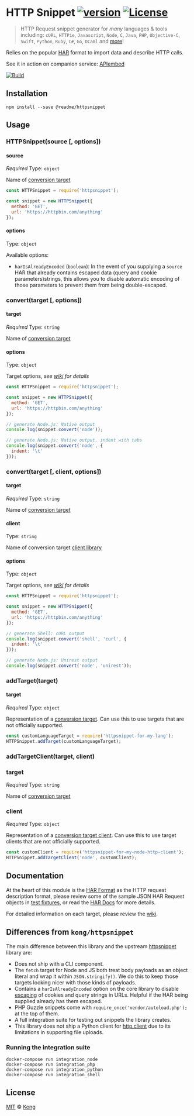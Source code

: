 # HTTP Snippet [![version][npm-version]][npm-url] [![License][npm-license]][license-url]

> HTTP Request snippet generator for *many* languages & tools including: `cURL`, `HTTPie`, `Javascript`, `Node`, `C`, `Java`, `PHP`, `Objective-C`, `Swift`, `Python`, `Ruby`, `C#`, `Go`, `OCaml` and [more](https://github.com/kong/httpsnippet/wiki/Targets)!

Relies on the popular [HAR](http://www.softwareishard.com/blog/har-12-spec/#request) format to import data and describe HTTP calls.

See it in action on companion service: [APIembed](https://apiembed.com/)

[![Build](https://github.com/readmeio/httpsnippet/workflows/CI/badge.svg)](https://github.com/readmeio/httpsnippet)

## Installation

```shell
npm install --save @readme/httpsnippet
```

## Usage

### HTTPSnippet(source [, options])

#### source

*Required*
Type: `object`

Name of [conversion target](https://github.com/kong/httpsnippet/wiki/Targets)

```js
const HTTPSnippet = require('httpsnippet');

const snippet = new HTTPSnippet({
  method: 'GET',
  url: 'https://httpbin.com/anything'
});
```

#### options

Type: `object`

Available options:

* `harIsAlreadyEncoded` (`boolean`): In the event of you supplying a `source` HAR that already contains escaped data (query and cookie parameters)strings, this allows you to disable automatic encoding of those parameters to prevent them from being double-escaped.

### convert(target [, options])

#### target

*Required*
Type: `string`

Name of [conversion target](https://github.com/kong/httpsnippet/wiki/Targets)

#### options

Type: `object`

Target options, *see [wiki](https://github.com/kong/httpsnippet/wiki/Targets) for details*

```js
const HTTPSnippet = require('httpsnippet');

const snippet = new HTTPSnippet({
  method: 'GET',
  url: 'https://httpbin.com/anything'
});

// generate Node.js: Native output
console.log(snippet.convert('node'));

// generate Node.js: Native output, indent with tabs
console.log(snippet.convert('node', {
  indent: '\t'
}));
```

### convert(target [, client, options])

#### target

*Required*
Type: `string`

Name of [conversion target](https://github.com/kong/httpsnippet/wiki/Targets)

#### client

Type: `string`

Name of conversion target [client library](https://github.com/kong/httpsnippet/wiki/Targets)

#### options

Type: `object`

Target options, *see [wiki](https://github.com/kong/httpsnippet/wiki/Targets) for details*

```js
const HTTPSnippet = require('httpsnippet');

const snippet = new HTTPSnippet({
  method: 'GET',
  url: 'https://httpbin.com/anything'
});

// generate Shell: cURL output
console.log(snippet.convert('shell', 'curl', {
  indent: '\t'
}));

// generate Node.js: Unirest output
console.log(snippet.convert('node', 'unirest'));
```

### addTarget(target)
#### target

*Required*
Type: `object`

Representation of a [conversion target](https://github.com/Kong/httpsnippet/wiki/Creating-Targets). Can use this to use targets that are not officially supported.

```js
const customLanguageTarget = require('httpsnippet-for-my-lang');
HTTPSnippet.addTarget(customLanguageTarget);
```

### addTargetClient(target, client)
### target

*Required*
Type: `string`

Name of [conversion target](https://github.com/kong/httpsnippet/wiki/Targets)

### client

*Required*
Type: `object`

Representation of a [conversion target client](https://github.com/Kong/httpsnippet/wiki/Creating-Targets). Can use this to use target clients that are not officially supported.

```js
const customClient = require('httpsnippet-for-my-node-http-client');
HTTPSnippet.addTargetClient('node', customClient);
```

## Documentation

At the heart of this module is the [HAR Format](http://www.softwareishard.com/blog/har-12-spec/#request) as the HTTP request description format, please review some of the sample JSON HAR Request objects in [test fixtures](/__tests__/__fixtures__/requests), or read the [HAR Docs](http://www.softwareishard.com/blog/har-12-spec/#request) for more details.

For detailed information on each target, please review the [wiki](https://github.com/kong/httpsnippet/wiki).

## Differences from `kong/httpsnippet`

The main difference between this library and the upstream [httpsnippet](https://github.com/Kong/httpsnippet) library are:

* Does not ship with a CLI component.
* The `fetch` target for Node and JS both treat body payloads as an object literal and wrap it within `JSON.stringify()`. We do this to keep those targets looking nicer with those kinds of payloads.
* Contains a `harIsAlreadyEncoded` option on the core library to disable [escaping](https://developer.mozilla.org/en-US/docs/Web/JavaScript/Reference/Global_Objects/encodeURIComponent) of cookies and query strings in URLs. Helpful if the HAR being supplied already has them escaped.
* PHP Guzzle snippets come with `require_once('vendor/autoload.php');` at the top of them.
* A full integration suite for testing out snippets the library creates.
* This library does not ship a Python client for [http.client](https://docs.python.org/3/library/http.client.html) due to its limitations in supporting file uploads.

### Running the integration suite

```
docker-compose run integration_node
docker-compose run integration_php
docker-compose run integration_python
docker-compose run integration_shell
```

## License

[MIT](LICENSE) &copy; [Kong](https://konghq.com)

[license-url]: https://github.com/Kong/httpsnippet/blob/master/LICENSE

[npm-url]: https://www.npmjs.com/package/@readme/httpsnippet
[npm-license]: https://img.shields.io/npm/l/@readme/httpsnippet.svg?style=flat-square
[npm-version]: https://img.shields.io/npm/v/@readme/httpsnippet.svg?style=flat-square

